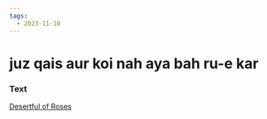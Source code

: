 ```yaml
---
tags:
  - 2023-11-10
---
```

# juz qais aur koi nah aya bah ru-e kar

### Text
[Desertful of Roses](https://franpritchett.com/00ghalib/003/index_003.html)

